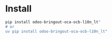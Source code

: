 # Install

```bash
pip install odoo-bringout-oca-ocb-l10n_lt"
# or
uv pip install odoo-bringout-oca-ocb-l10n_lt"
```
